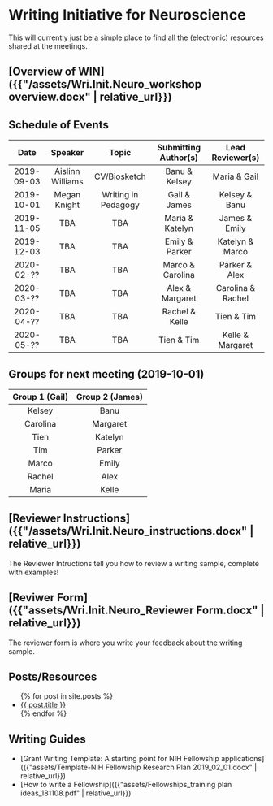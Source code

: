 # Writing Initiative for Neuroscience

This will currently just be a simple place to find all the (electronic) resources shared at the meetings.

## [Overview of WIN]({{"/assets/Wri.Init.Neuro_workshop overview.docx" | relative_url}})

## Schedule of Events

|    Date    |      Speaker     |          Topic          | Submitting Author(s) | Lead Reviewer(s) |
|:----------:|:----------------:|:-----------------------:|:--------------------:|:----------------:|
| 2019-09-03 | Aislinn Williams |      CV/Biosketch       |     Banu & Kelsey    |  Maria & Gail    |
| 2019-10-01 | Megan Knight     |  Writing in Pedagogy    |     Gail & James     |  Kelsey & Banu   |
| 2019-11-05 |     TBA          |      TBA                |    Maria & Katelyn   |  James & Emily   |
| 2019-12-03 |     TBA          |      TBA                |    Emily & Parker    | Katelyn & Marco  |
| 2020-02-?? |     TBA          |      TBA                |    Marco & Carolina  |   Parker & Alex  |
| 2020-03-?? |     TBA          |      TBA                |    Alex & Margaret   |Carolina & Rachel |
| 2020-04-?? |     TBA          |      TBA                |    Rachel & Kelle    |    Tien & Tim    |
| 2020-05-?? |     TBA          |      TBA                |      Tien & Tim      |Kelle & Margaret  |

## Groups for next meeting (2019-10-01)

| Group 1 (Gail)  |Group 2 (James)  |
|:---------------:|:---------------:|
| Kelsey           | Banu            |
| Carolina           | Margaret          |
| Tien         | Katelyn        |
| Tim          | Parker           |
| Marco          | Emily             |
| Rachel            | Alex            |
| Maria        | Kelle           |

## [Reviewer Instructions]({{"/assets/Wri.Init.Neuro_instructions.docx" | relative_url}})

The Reviewer Intructions tell you how to review a writing sample, complete with examples!

## [Reviwer Form]({{"assets/Wri.Init.Neuro_Reviewer Form.docx" | relative_url}})

The reviewer form is where you write your feedback about the writing sample.

## Posts/Resources

<ul>
  {% for post in site.posts %}
    <li>
      <a href="{{ post.url | relative_url }}">{{ post.title }}</a>
    </li>
  {% endfor %}
</ul>

## Writing Guides

- [Grant Writing Template: A starting point for NIH Fellowship applications]({{"assets/Template-NIH Fellowship Research Plan 2019_02_01.docx" | relative_url}})
- [How to write a Fellowship]({{"assets/Fellowships_training plan ideas_181108.pdf" | relative_url}})
